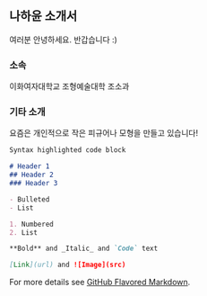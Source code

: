 ## 나하윤 소개서

여러분 안녕하세요. 반갑습니다 :) 

### 소속

이화여자대학교 조형예술대학 조소과

### 기타 소개

요즘은 개인적으로 작은 피규어나 모형을 만들고 있습니다!



```markdown
Syntax highlighted code block

# Header 1
## Header 2
### Header 3

- Bulleted
- List

1. Numbered
2. List

**Bold** and _Italic_ and `Code` text

[Link](url) and ![Image](src)
```

For more details see [GitHub Flavored Markdown](https://guides.github.com/features/mastering-markdown/).

